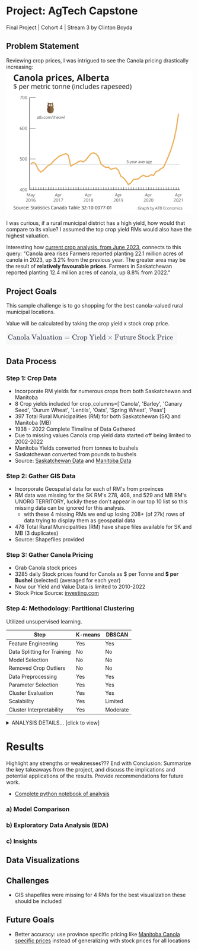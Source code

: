 # Project: AgTech Capstone
Final Project | Cohort 4 | Stream 3 by Clinton Boyda

## Problem Statement
Reviewing crop prices, I was intrigued to see the Canola pricing drastically increasing:
![Canola Pricing](https://raw.githubusercontent.com/cboyda/AgTech/main/Visuals/CanolaPrices.png)

I was curious, if a rural municipal district has a high yield, how would that compare to its value? 
I assumed the top crop yield RMs would also have the highest valuation.

Interesting how [current crop analysis, from June 2023,](https://www150.statcan.gc.ca/n1/daily-quotidien/230628/dq230628a-eng.htm) connects to this query: "Canola area rises
Farmers reported planting 22.1 million acres of canola in 2023, up 3.2% from the previous year. The greater area may be the result of **relatively favourable prices**.
Farmers in Saskatchewan reported planting 12.4 million acres of canola, up 8.8% from 2022."

## Project Goals
This sample challenge is to go shopping for the best canola-valued rural municipal locations.  

Value will be calculated by taking the crop yield x stock crop price.

![Canola Valuation Function](https://raw.githubusercontent.com/cboyda/AgTech/main/Visuals/canola_function.png)

## Data Process
### Step 1: Crop Data

* Incorporate RM yields for numerous crops from both Saskatchewan and Manitoba
* 8 Crop yields included for crop_columns=['Canola', 'Barley', 'Canary Seed', 'Durum Wheat', 'Lentils', 'Oats', 'Spring Wheat', 'Peas']
* 397 Total Rural Municipalities (RM) for both Saskatchewan (SK) and Manitoba (MB)
* 1938 - 2022 Complete Timeline of Data Gathered
* Due to missing values Canola crop yield data started off being limited to 2002-2022
* Manitoba Yields converted from tonnes to bushels
* Saskatchewan converted from pounds to bushels
* Source: [Saskatchewan Data](https://dashboard.saskatchewan.ca/agriculture/rm-yields/rm-yields-data) and [Manitoba Data](https://geoportal.gov.mb.ca/search?collection=Dataset&q=crop%20yields)

### Step 2: Gather GIS Data

* Incorporate Geospatial data for each of RM's from provinces
* RM data was missing for the SK RM's 278, 408, and 529 and MB RM's UNORG TERRITORY, luckily these don't appear in our top 10 list so this missing data can be ignored for this analysis.
  * with these 4 missing RMs we end up losing 208+ (of 27k) rows of data trying to display them as geospatial data 
* 478 Total Rural Municipalities (RM) have shape files available for SK and MB (3 duplicates)
* Source: Shapefiles provided

### Step 3: Gather Canola Pricing

* Grab Canola stock prices
* 3285 daily Stock prices found for Canola as $ per Tonne and **$ per Bushel** (selected) (averaged for each year)
* Now our Yield and Value Data is limited to 2010-2022
* Stock Price Source: [investing.com](https://www.investing.com/commodities/canola-futures-streaming-chart)

### Step 4: Methodology: Partitional Clustering
Utilized unsupervised learning.

| Step                          | K-means | DBSCAN |
|-------------------------------|---------|--------|
| Feature Engineering            |   Yes   |   Yes  |
| Data Splitting for Training   |   No    |   No   |
| Model Selection               |   No    |   No   |
| Removed Crop Outliers         |   No    |   No   |
| Data Preprocessing            |   Yes   |   Yes  |
| Parameter Selection           |   Yes   |   Yes  |
| Cluster Evaluation            |   Yes   |   Yes  |
| Scalability                   |   Yes   |   Limited  |
| Cluster Interpretability      |   Yes   |   Moderate  |

<details>
  <summary>ANALYSIS DETAILS... [click to view]</summary>
  
#### K-Means
K-means is a partitioning-based clustering algorithm. It assigns data points to clusters by minimizing the sum of squared distances between data points and the centroid of their assigned cluster. It assumes that clusters are spherical and equally sized.

#### DBSCAN
DBSCAN (Density-Based Spatial Clustering of Applications with Noise) is a density-based clustering algorithm. It defines clusters as dense regions of data points separated by areas of lower density. It doesn't assume spherical clusters and can discover clusters of arbitrary shapes.

</details>

# Results
Highlight any strengths or weaknesses??? End with Conclusion: Summarize the key takeaways from the project, and discuss the implications and potential applications of the results. Provide recommendations for future work.
* [Complete python notebook of analysis](https://github.com/cboyda/AgTech/blob/main/Assignments/CapstoneAssignment_CropAnalysis.ipynb)

### a) Model Comparison

### b) Exploratory Data Analysis (EDA)

### c) Insights

## Data Visualizations

## Challenges
* GIS shapefiles were missing for 4 RMs for the best visualization these should be included

## Future Goals
* Better accuracy: use province specific pricing like [Manitoba Canola specific prices](https://geoportal.gov.mb.ca/datasets/manitoba::manitoba-crop-prices-historical/explore) instead of generalizing with stock prices for all locations

